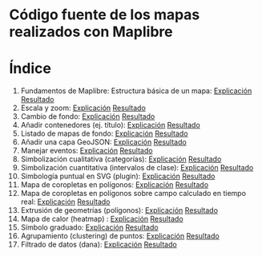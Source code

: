 Código fuente de los mapas realizados con Maplibre
==================================================

# Índice

1. Fundamentos de Maplibre: Estructura básica de un mapa: [Explicación](./1.md) [Resultado](https://josemamira.github.io/curso_maplibre/src/1.html)
2. Escala y zoom: [Explicación](./2.md) [Resultado](https://josemamira.github.io/curso_maplibre/src/2.html)
3. Cambio de fondo: [Explicación](./3.md) [Resultado](https://josemamira.github.io/curso_maplibre/src/3.html)
4. Añadir contenedores (ej. título): [Explicación](4.md) [Resultado](https://josemamira.github.io/curso_maplibre/src/4.html)
5. Listado de mapas de fondo: [Explicación](5.md) [Resultado](https://josemamira.github.io/curso_maplibre/src/5.html)
6. Añadir una capa GeoJSON: [Explicación](6.md) [Resultado]([j[osemamira.github.io/curso_maplibre/src/1.html](https://josemamira.github.io/curso_maplibre/src/6.html)](https://josemamira.github.io/curso_maplibre/src/6.html))
7. Manejar eventos: [Explicación](7.md) [Resultado](https://josemamira.github.io/curso_maplibre/src/7.html)
8. Simbolización cualitativa (categorías): [Explicación](8.md) [Resultado](https://josemamira.github.io/curso_maplibre/src/8.html)
9. Simbolización cuantitativa (intervalos de clase): [Explicación](9.md) [Resultado](https://josemamira.github.io/curso_maplibre/src/9.html)
10. Simbología puntual en SVG (plugin): [Explicación](10.md) [Resultado](https://josemamira.github.io/curso_maplibre/src/10.html)
11. Mapa de coropletas en polígonos: [Explicación](11.md) [Resultado](https://josemamira.github.io/curso_maplibre/src/11.html)
12. Mapa de coropletas en polígonos sobre campo calculado en tiempo real: [Explicación](12.md) [Resultado](https://josemamira.github.io/curso_maplibre/src/12.html)
13. Extrusión de geometrías (polígonos): [Explicación](13.md) [Resultado](https://josemamira.github.io/curso_maplibre/src/13.html)
14. Mapa de calor (heatmap) : [Explicación](14.md) [Resultado](https://josemamira.github.io/curso_maplibre/src/14.html)
15. Símbolo graduado: [Explicación](15.md) [Resultado](https://josemamira.github.io/curso_maplibre/src/15.html)
16. Agrupamiento (clustering) de puntos: [Explicación](16.md) [Resultado](https://josemamira.github.io/curso_maplibre/src/16.html)
17. Filtrado de datos (dana): [Explicación](17.md) [Resultado](https://josemamira.github.io/curso_maplibre/src/17.html)
